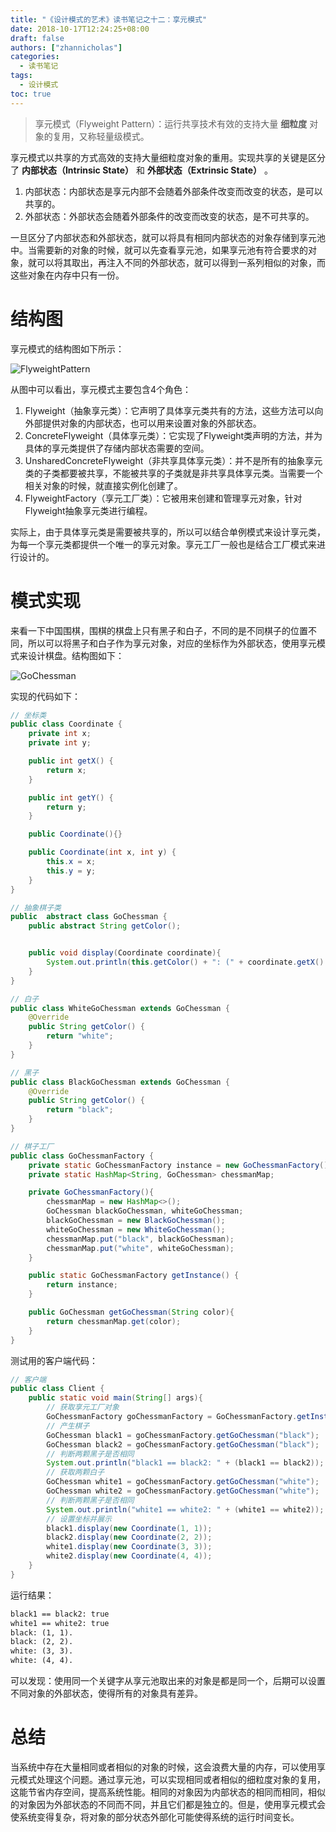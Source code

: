 ```yaml
---
title: "《设计模式的艺术》读书笔记之十二：享元模式"
date: 2018-10-17T12:24:25+08:00
draft: false
authors: ["zhannicholas"]
categories:
  - 读书笔记
tags:
  - 设计模式
toc: true
---
```


> 享元模式（Flyweight Pattern）：运行共享技术有效的支持大量 **细粒度** 对象的复用，又称轻量级模式。

享元模式以共享的方式高效的支持大量细粒度对象的重用。实现共享的关键是区分了 **内部状态（Intrinsic State）** 和 **外部状态（Extrinsic State）** 。

1. 内部状态：内部状态是享元内部不会随着外部条件改变而改变的状态，是可以共享的。
2. 外部状态：外部状态会随着外部条件的改变而改变的状态，是不可共享的。

一旦区分了内部状态和外部状态，就可以将具有相同内部状态的对象存储到享元池中。当需要新的对象的时候，就可以先查看享元池，如果享元池有符合要求的对象，就可以将其取出，再注入不同的外部状态，就可以得到一系列相似的对象，而这些对象在内存中只有一份。

# 结构图

享元模式的结构图如下所示：

![FlyweightPattern](/images/design-patterns/FlyweightPattern.jpg "享元模式结构图")

从图中可以看出，享元模式主要包含4个角色：

1. Flyweight（抽象享元类）：它声明了具体享元类共有的方法，这些方法可以向外部提供对象的内部状态，也可以用来设置对象的外部状态。
2. ConcreteFlyweight（具体享元类）：它实现了Flyweight类声明的方法，并为具体的享元类提供了存储内部状态需要的空间。
3. UnsharedConcreteFlyweight（非共享具体享元类）：并不是所有的抽象享元类的子类都要被共享，不能被共享的子类就是非共享具体享元类。当需要一个相关对象的时候，就直接实例化创建了。
4. FlyweightFactory（享元工厂类）：它被用来创建和管理享元对象，针对Flyweight抽象享元类进行编程。

实际上，由于具体享元类是需要被共享的，所以可以结合单例模式来设计享元类，为每一个享元类都提供一个唯一的享元对象。享元工厂一般也是结合工厂模式来进行设计的。

# 模式实现

来看一下中国围棋，围棋的棋盘上只有黑子和白子，不同的是不同棋子的位置不同，所以可以将黑子和白子作为享元对象，对应的坐标作为外部状态，使用享元模式来设计棋盘。结构图如下：

![GoChessman](/images/design-patterns/GoChessman.jpg "围棋棋子结构图")

实现的代码如下：

```Java
// 坐标类
public class Coordinate {
    private int x;
    private int y;

    public int getX() {
        return x;
    }

    public int getY() {
        return y;
    }

    public Coordinate(){}

    public Coordinate(int x, int y) {
        this.x = x;
        this.y = y;
    }
}
```

```Java
// 抽象棋子类
public  abstract class GoChessman {
    public abstract String getColor();


    public void display(Coordinate coordinate){
        System.out.println(this.getColor() + ": (" + coordinate.getX() + ", " + coordinate.getY() + ").");
    }
}
```

```Java
// 白子
public class WhiteGoChessman extends GoChessman {
    @Override
    public String getColor() {
        return "white";
    }
}
```

```Java
// 黑子
public class BlackGoChessman extends GoChessman {
    @Override
    public String getColor() {
        return "black";
    }
}
```

```Java
// 棋子工厂
public class GoChessmanFactory {
    private static GoChessmanFactory instance = new GoChessmanFactory();
    private static HashMap<String, GoChessman> chessmanMap;

    private GoChessmanFactory(){
        chessmanMap = new HashMap<>();
        GoChessman blackGoChessman, whiteGoChessman;
        blackGoChessman = new BlackGoChessman();
        whiteGoChessman = new WhiteGoChessman();
        chessmanMap.put("black", blackGoChessman);
        chessmanMap.put("white", whiteGoChessman);
    }

    public static GoChessmanFactory getInstance() {
        return instance;
    }

    public GoChessman getGoChessman(String color){
        return chessmanMap.get(color);
    }
}
```

测试用的客户端代码：

```Java
// 客户端
public class Client {
    public static void main(String[] args){
        // 获取享元工厂对象
        GoChessmanFactory goChessmanFactory = GoChessmanFactory.getInstance();
        // 产生棋子
        GoChessman black1 = goChessmanFactory.getGoChessman("black");
        GoChessman black2 = goChessmanFactory.getGoChessman("black");
        // 判断两颗黑子是否相同
        System.out.println("black1 == black2: " + (black1 == black2));
        // 获取两颗白子
        GoChessman white1 = goChessmanFactory.getGoChessman("white");
        GoChessman white2 = goChessmanFactory.getGoChessman("white");
        // 判断两颗黑子是否相同
        System.out.println("white1 == white2: " + (white1 == white2));
        // 设置坐标并展示
        black1.display(new Coordinate(1, 1));
        black2.display(new Coordinate(2, 2));
        white1.display(new Coordinate(3, 3));
        white2.display(new Coordinate(4, 4));
    }
}
```

运行结果：

```txt
black1 == black2: true
white1 == white2: true
black: (1, 1).
black: (2, 2).
white: (3, 3).
white: (4, 4).
```

可以发现：使用同一个关键字从享元池取出来的对象是都是同一个，后期可以设置不同对象的外部状态，使得所有的对象具有差异。

# 总结

当系统中存在大量相同或者相似的对象的时候，这会浪费大量的内存，可以使用享元模式处理这个问题。通过享元池，可以实现相同或者相似的细粒度对象的复用，这能节省内存空间，提高系统性能。相同的对象因为内部状态的相同而相同，相似的对象因为外部状态的不同而不同，并且它们都是独立的。但是，使用享元模式会使系统变得复杂，将对象的部分状态外部化可能使得系统的运行时间变长。

